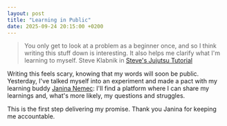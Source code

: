 ```yaml
---
layout: post
title: "Learning in Public"
date: 2025-09-24 20:15:00 +0200
---
```

> You only get to look at a problem as a beginner once, and so I think writing this stuff down is interesting. It also helps me clarify what I'm learning to myself.
> Steve Klabnik in [Steve's Jujutsu Tutorial](https://steveklabnik.github.io/jujutsu-tutorial/)

Writing this feels scary, knowing that my words will soon be public. Yesterday, I've talked myself into an experiment and made a pact with my learning buddy [Janina Nemec](https://digitalcourage.social/@IsItArtOrTrash): I'll find a platform where I can share my learnings and, what's more likely, my questions and struggles.

This is the first step delivering my promise. Thank you Janina for keeping me accountable.
